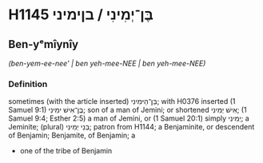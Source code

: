 # H1145 בֶּן־יְמִינִי / בןימיני

## Ben-yᵉmîynîy

_(ben-yem-ee-nee' | ben yeh-mee-NEE | ben yeh-mee-NEE)_

### Definition

sometimes (with the article inserted) בֵּן־הַיּמִינִי; with H0376 inserted (1 Samuel 9:1) בֶּן־אִישׁ ימִינִי; son of a man of Jemini; or shortened אִישׁ יְמִינִי; (1 Samuel 9:4; Esther 2:5) a man of Jemini, or (1 Samuel 20:1) simply יְמִינִי; a Jeminite; (plural) בְּנֵי יְמִינִי; patron from H1144; a Benjaminite, or descendent of Benjamin; Benjamite, of Benjamin; a

- one of the tribe of Benjamin
